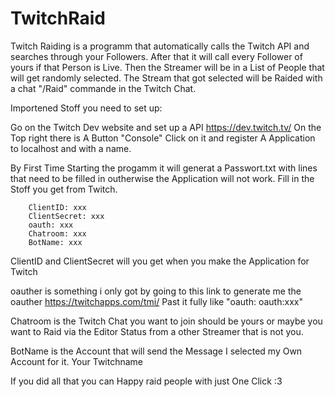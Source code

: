 # TwitchRaid

Twitch Raiding is a programm that automatically calls the Twitch API and searches through your Followers. After that it will call every Follower of yours if 
that Person is Live. Then the Streamer will be in a List of People that will get randomly selected. The Stream that got selected will be Raided with a 
chat "/Raid" commande in the Twitch Chat.

Importened Stoff you need to set up:

  Go on the Twitch Dev website and set up a API 
  https://dev.twitch.tv/
  On the Top right there is A Button "Console" Click on it and register A Application to localhost and with a name.
  
  By First Time Starting the progamm it will generat a Passwort.txt with lines that need to be filled in outherwise the Application will not work.
  Fill in the Stoff you get from Twitch.
  
        ClientID: xxx
        ClientSecret: xxx
        oauth: xxx
        Chatroom: xxx
        BotName: xxx

ClientID and ClientSecret will you get when you make the Application for Twitch

oauther is something i only got by going to this link to generate me the oauther
https://twitchapps.com/tmi/
Past it fully like "oauth: oauth:xxx"

Chatroom is the Twitch Chat you want to join should be yours or maybe you want to Raid via the Editor Status from a other Streamer that is not you.

BotName is the Account that will send the Message I selected my Own Account for it. Your Twitchname


If you did all that you can Happy raid people with just One Click :3
